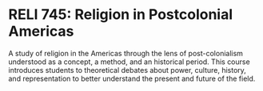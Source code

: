 # RELI 745: Religion in Postcolonial Americas

A study of religion in the Americas through the lens of post-colonialism understood as a concept, a method, and an historical period. This course introduces students to theoretical debates about power, culture, history, and representation to better understand the present and future of the field.